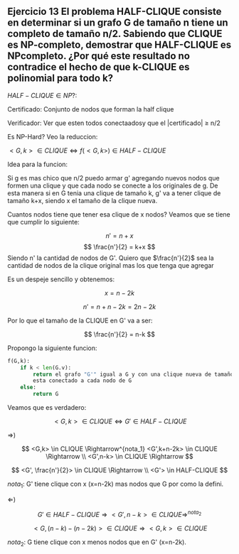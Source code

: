 ## Ejercicio 13 El problema HALF-CLIQUE consiste en determinar si un grafo G de tamaño n tiene un completo de tamaño n/2. Sabiendo que CLIQUE es NP-completo, demostrar que HALF-CLIQUE es NPcompleto. ¿Por qué este resultado no contradice el hecho de que k-CLIQUE es polinomial para todo k?

$HALF-CLIQUE \in NP$?:

Certificado: Conjunto de nodos que forman la half clique

Verificador: Ver que esten todos conectaadosy que el |certificado| $\geq$ n/2

Es NP-Hard? Veo la reduccion:

$<G,k> \in CLIQUE \iff f(<G,k>) \in HALF-CLIQUE$

Idea para la funcion:

Si g es mas chico que n/2 puedo armar g' agregando nuevos nodos que formen una clique y que cada nodo
se conecte a los originales de g. De esta manera si en G tenia una clique de tamaño k, g' va a tener clique de tamaño k+x, siendo x el tamaño de la clique nueva.

Cuantos nodos tiene que tener esa clique de x nodos? Veamos que se tiene que cumplir lo siguiente:

$$
n' = n + x
$$
$$
\frac{n'}{2} = k+x
$$
Siendo n' la cantidad de nodos de G'.
Quiero que $\frac{n'}{2}$ sea la cantidad de nodos de la clique original mas los que tenga que agregar

Es un despeje sencillo y obtenemos:

$$
x = n - 2k
$$

$$
n' = n + n - 2k = 2n - 2k
$$

Por lo que el tamaño de la CLIQUE en G' va a ser:

$$
\frac{n'}{2} = n-k
$$

Propongo la siguiente funcion:

```py
f(G,k):
    if k < len(G.v):
        return el grafo "G'" igual a G y con una clique nueva de tamaño (n-k)/2, donde cada nodo
        esta conectado a cada nodo de G
    else:
        return G 
```

Veamos que es verdadero:

$$<G,k> \in CLIQUE \iff G' \in HALF-CLIQUE$$

$\Rightarrow$)

$$
<G,k> \in CLIQUE \Rightarrow^{nota_1}
<G',k+n-2k> \in CLIQUE \Rightarrow \\
<G',n-k> \in CLIQUE \Rightarrow
$$

$$
<G', \frac{n'}{2}> \in CLIQUE \Rightarrow  \\
<G'> \in HALF-CLIQUE
$$

$nota_1:$ G' tiene clique con x (x=n-2k) mas nodos que G por como la defini.

$\Leftarrow$)

$$G' \in HALF-CLIQUE \Rightarrow 
<G',n-k> \in CLIQUE \Rightarrow^{nota_2}$$

$$
<G,(n-k)-(n-2k)> \in CLIQUE \Rightarrow 
<G,k> \in CLIQUE
$$

$nota_2$: G tiene clique con x menos nodos que en G' (x=n-2k).